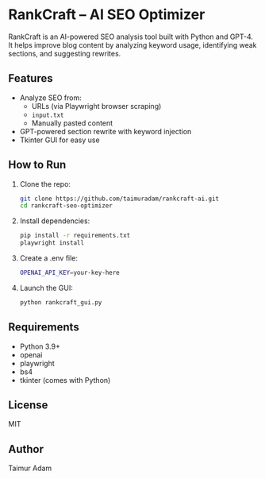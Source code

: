 # RankCraft – AI SEO Optimizer

RankCraft is an AI-powered SEO analysis tool built with Python and GPT-4.  
It helps improve blog content by analyzing keyword usage, identifying weak sections, and suggesting rewrites.

## Features
- Analyze SEO from:
  - URLs (via Playwright browser scraping)
  - `input.txt`
  - Manually pasted content
- GPT-powered section rewrite with keyword injection
- Tkinter GUI for easy use

## How to Run

1. Clone the repo:
   ```bash
   git clone https://github.com/taimuradam/rankcraft-ai.git
   cd rankcraft-seo-optimizer
   ```

2. Install dependencies:
    ```bash
    pip install -r requirements.txt
    playwright install
    ```

3. Create a .env file:
    ```bash
    OPENAI_API_KEY=your-key-here
    ```

4. Launch the GUI:
    ```bash
    python rankcraft_gui.py
    ```

## Requirements
- Python 3.9+
- openai
- playwright
- bs4
- tkinter (comes with Python)

## License
MIT

## Author
Taimur Adam